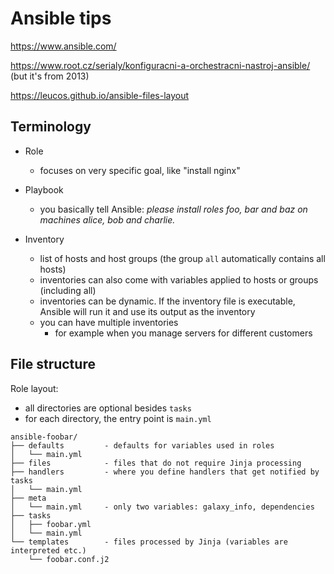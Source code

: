 Ansible tips
============

https://www.ansible.com/

https://www.root.cz/serialy/konfiguracni-a-orchestracni-nastroj-ansible/ (but it's from 2013)

https://leucos.github.io/ansible-files-layout

Terminology
-----------

- Role
  - focuses on very specific goal, like "install nginx"
  
- Playbook
  - you basically tell Ansible: _please install roles foo, bar and baz on machines alice, bob and charlie._

- Inventory
  - list of hosts and host groups (the group `all` automatically contains all hosts)
  - inventories can also come with variables applied to hosts or groups (including all)
  - inventories can be dynamic. If the inventory file is executable, Ansible will run it and use its output as the inventory
  - you can have multiple inventories
    -  for example when you manage servers for different customers
    

File structure
--------------

Role layout:

- all directories are optional besides `tasks`
- for each directory, the entry point is `main.yml`

```
ansible-foobar/
├── defaults         - defaults for variables used in roles
│   └── main.yml
├── files            - files that do not require Jinja processing
├── handlers         - where you define handlers that get notified by tasks
│   └── main.yml
├── meta
│   └── main.yml     - only two variables: galaxy_info, dependencies
├── tasks
│   ├── foobar.yml
│   └── main.yml
└── templates        - files processed by Jinja (variables are interpreted etc.)
    └── foobar.conf.j2
```
